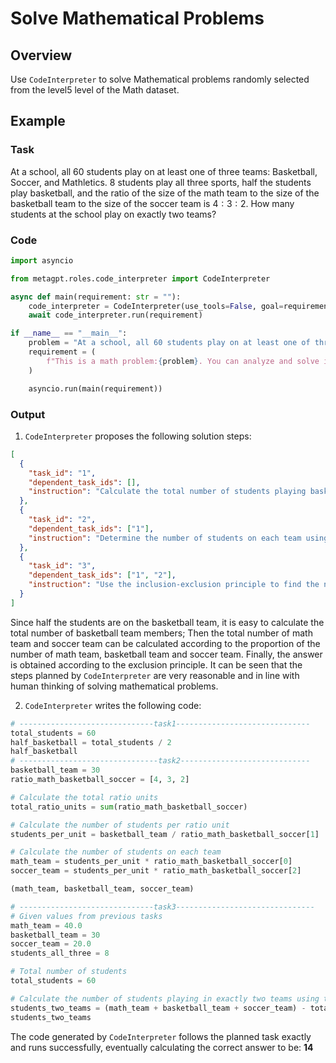 # Solve Mathematical Problems

## Overview

Use `CodeInterpreter` to solve Mathematical problems randomly selected from the level5 level of the Math dataset.

## Example

### Task

At a school, all 60 students play on at least one of three teams: Basketball, Soccer, and Mathletics. 8 students play all three sports, half the students play basketball, and the ratio of the size of the math team to the size of the basketball team to the size of the soccer team is $4:3:2$. How many students at the school play on exactly two teams?

### Code

```python
import asyncio

from metagpt.roles.code_interpreter import CodeInterpreter

async def main(requirement: str = ""):
    code_interpreter = CodeInterpreter(use_tools=False, goal=requirement)
    await code_interpreter.run(requirement)

if __name__ == "__main__":
    problem = "At a school, all 60 students play on at least one of three teams: Basketball, Soccer, and Mathletics. 8 students play all three sports, half the students play basketball, and the ratio of the size of the math team to the size of the basketball team to the size of the soccer team is $4:3:2$. How many students at the school play on exactly two teams?"
    requirement = (
        f"This is a math problem:{problem}. You can analyze and solve it step by step or use Python code to solve it."
    )

    asyncio.run(main(requirement))
```

### Output

1. `CodeInterpreter` proposes the following solution steps:

```json
[
  {
    "task_id": "1",
    "dependent_task_ids": [],
    "instruction": "Calculate the total number of students playing basketball."
  },
  {
    "task_id": "2",
    "dependent_task_ids": ["1"],
    "instruction": "Determine the number of students on each team using the given ratios."
  },
  {
    "task_id": "3",
    "dependent_task_ids": ["1", "2"],
    "instruction": "Use the inclusion-exclusion principle to find the number of students playing on exactly two teams."
  }
]
```

Since half the students are on the basketball team, it is easy to calculate the total number of basketball team members; Then the total number of math team and soccer team can be calculated according to the proportion of the number of math team, basketball team and soccer team. Finally, the answer is obtained according to the exclusion principle. It can be seen that the steps planned by `CodeInterpreter` are very reasonable and in line with human thinking of solving mathematical problems.

2. `CodeInterpreter` writes the following code:

```python
# ------------------------------task1------------------------------
total_students = 60
half_basketball = total_students / 2
half_basketball
# -------------------------------task2-----------------------------
basketball_team = 30
ratio_math_basketball_soccer = [4, 3, 2]

# Calculate the total ratio units
total_ratio_units = sum(ratio_math_basketball_soccer)

# Calculate the number of students per ratio unit
students_per_unit = basketball_team / ratio_math_basketball_soccer[1]

# Calculate the number of students on each team
math_team = students_per_unit * ratio_math_basketball_soccer[0]
soccer_team = students_per_unit * ratio_math_basketball_soccer[2]

(math_team, basketball_team, soccer_team)

# ------------------------------task3-------------------------------
# Given values from previous tasks
math_team = 40.0
basketball_team = 30
soccer_team = 20.0
students_all_three = 8

# Total number of students
total_students = 60

# Calculate the number of students playing in exactly two teams using the inclusion-exclusion principle
students_two_teams = (math_team + basketball_team + soccer_team) - total_students - (2 * students_all_three)
students_two_teams
```

The code generated by `CodeInterpreter` follows the planned task exactly and runs successfully, eventually calculating the correct answer to be: **14**
